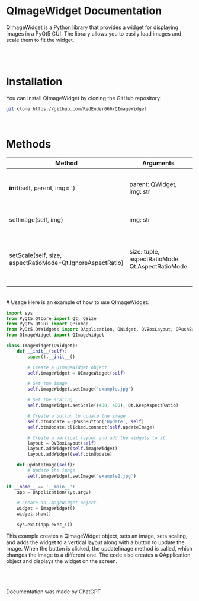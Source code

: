 # QImageWidget Documentation
QImageWidget is a Python library that provides a widget for displaying images in a PyQt5 GUI. The library allows you to easily load images and scale them to fit the widget.

<br />
<br />


# Installation
You can install QImageWidget by cloning the GitHub repository:
```bash
git clone https://github.com/RedEnder666/QImageWidget
```
<br />

# Methods
|Method|Arguments|Description|
|---|---|---|
|__init__(self, parent, img='')|parent: QWidget, img: str|Initializes a new QImageWidget object with an optional image.|
|setImage(self, img)|img: str|Sets the image for the QImageWidget.|
|setScale(self, size, aspectRatioMode=Qt.IgnoreAspectRatio)|size: tuple, aspectRatioMode: Qt.AspectRatioMode|Scales the image to the specified size with the specified aspect ratio mode.|

<br />
# Usage
Here is an example of how to use QImageWidget:

```py
import sys
from PyQt5.QtCore import Qt, QSize
from PyQt5.QtGui import QPixmap
from PyQt5.QtWidgets import QApplication, QWidget, QVBoxLayout, QPushButton
from QImageWidget import QImageWidget

class ImageWidget(QWidget):
    def __init__(self):
        super().__init__()

        # Create a QImageWidget object
        self.imageWidget = QImageWidget(self)

        # Set the image
        self.imageWidget.setImage('example.jpg')

        # Set the scaling
        self.imageWidget.setScale((400, 400), Qt.KeepAspectRatio)

        # Create a button to update the image
        self.btnUpdate = QPushButton('Update', self)
        self.btnUpdate.clicked.connect(self.updateImage)

        # Create a vertical layout and add the widgets to it
        layout = QVBoxLayout(self)
        layout.addWidget(self.imageWidget)
        layout.addWidget(self.btnUpdate)

    def updateImage(self):
        # Update the image
        self.imageWidget.setImage('example2.jpg')

if __name__ == '__main__':
    app = QApplication(sys.argv)

    # Create an ImageWidget object
    widget = ImageWidget()
    widget.show()

    sys.exit(app.exec_())
```
This example creates a QImageWidget object, sets an image, sets scaling, and adds the widget to a vertical layout along with a button to update the image. When the button is clicked, the updateImage method is called, which changes the image to a different one. The code also creates a QApplication object and displays the widget on the screen.

<br />
<br />
<br />
Documentation was made by ChatGPT
